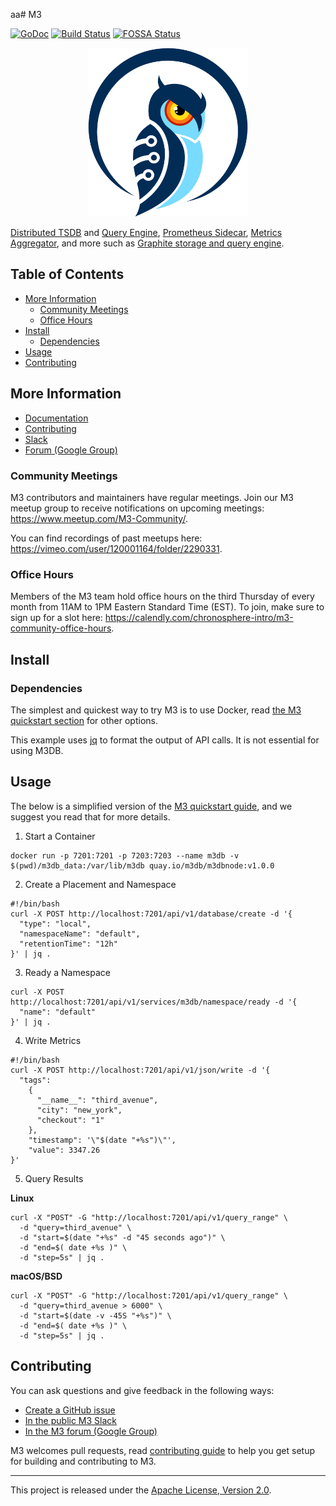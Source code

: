 aa# M3

[![GoDoc][doc-img]][doc] [![Build Status][ci-img]][ci] [![FOSSA Status][fossa-img]][fossa]

<p align="center"><img src="site/static/images/logo-square.png" alt="M3 Logo" width="256" height="270"></p>

[Distributed TSDB](https://m3db.io/docs/reference/m3db/) and [Query Engine](https://m3db.io/docs/how_to/query/), [Prometheus Sidecar](https://m3db.io/docs/integrations/prometheus/), [Metrics Aggregator](https://m3db.io/docs/overview/reference/#m3-aggregator), and more such as [Graphite storage and query engine](https://m3db.io/docs/integrations/graphite/).

## Table of Contents

- [More Information](#more-information)
  - [Community Meetings](#community-meetings)
  - [Office Hours](#office-hours)
- [Install](#install)
  - [Dependencies](#dependencies)
- [Usage](#usage)
- [Contributing](#contributing)

## More Information

-   [Documentation](https://m3db.io/docs)
-   [Contributing](CONTRIBUTING.md)
-   [Slack](http://bit.ly/m3slack)
-   [Forum (Google Group)](https://groups.google.com/forum/#!forum/m3db)

### Community Meetings

M3 contributors and maintainers have regular meetings. Join our M3 meetup group to receive notifications on upcoming meetings: <https://www.meetup.com/M3-Community/>.

You can find recordings of past meetups here: <https://vimeo.com/user/120001164/folder/2290331>.

### Office Hours

Members of the M3 team hold office hours on the third Thursday of every month from 11AM to 1PM Eastern Standard Time (EST). To join, make sure to sign up for a slot here: <https://calendly.com/chronosphere-intro/m3-community-office-hours>.

## Install

### Dependencies

The simplest and quickest way to try M3 is to use Docker, read [the M3 quickstart section](https://m3db.io/docs/quickstart) for other options.

This example uses [jq](https://stedolan.github.io/jq/) to format the output of API calls. It is not essential for using M3DB.

## Usage

The below is a simplified version of the [M3 quickstart guide](https://m3db.io/docs/quickstart/docker/), and we suggest you read that for more details.

1.  Start a Container

```shell
docker run -p 7201:7201 -p 7203:7203 --name m3db -v $(pwd)/m3db_data:/var/lib/m3db quay.io/m3db/m3dbnode:v1.0.0
```

2.  Create a Placement and Namespace

```shell
#!/bin/bash
curl -X POST http://localhost:7201/api/v1/database/create -d '{
  "type": "local",
  "namespaceName": "default",
  "retentionTime": "12h"
}' | jq .
```

3.  Ready a Namespace

```shell
curl -X POST http://localhost:7201/api/v1/services/m3db/namespace/ready -d '{
  "name": "default"
}' | jq .
```

4.  Write Metrics

```shell
#!/bin/bash
curl -X POST http://localhost:7201/api/v1/json/write -d '{
  "tags": 
    {
      "__name__": "third_avenue",
      "city": "new_york",
      "checkout": "1"
    },
    "timestamp": '\"$(date "+%s")\"',
    "value": 3347.26
}'
```

5.  Query Results

**Linux**

```shell
curl -X "POST" -G "http://localhost:7201/api/v1/query_range" \
  -d "query=third_avenue" \
  -d "start=$(date "+%s" -d "45 seconds ago")" \
  -d "end=$( date +%s )" \
  -d "step=5s" | jq .  
```

**macOS/BSD**

```shell
curl -X "POST" -G "http://localhost:7201/api/v1/query_range" \
  -d "query=third_avenue > 6000" \
  -d "start=$(date -v -45S "+%s")" \
  -d "end=$( date +%s )" \
  -d "step=5s" | jq .
```

## Contributing

You can ask questions and give feedback in the following ways:

-   [Create a GitHub issue](https://github.com/m3db/m3/issues)
-   [In the public M3 Slack](http://bit.ly/m3slack)
-   [In the M3 forum (Google Group)](https://groups.google.com/forum/#!forum/m3db)

M3 welcomes pull requests, read [contributing guide](CONTRIBUTING.md) to help you get setup for building and contributing to M3.

<hr>

This project is released under the [Apache License, Version 2.0](LICENSE).

[doc-img]: https://godoc.org/github.com/m3db/m3?status.svg

[doc]: https://godoc.org/github.com/m3db/m3

[ci-img]: https://badge.buildkite.com/5509d9360bfea7f99ac3a07fd029feb1aafa5cff9ed5ab667b.svg?branch=master

[ci]: https://buildkite.com/uberopensource/m3-monorepo-ci

[cov-img]: https://codecov.io/gh/m3db/m3/branch/master/graph/badge.svg

[cov]: https://codecov.io/gh/m3db/m3

[fossa-img]: https://app.fossa.io/api/projects/custom%2B4529%2Fgithub.com%2Fm3db%2Fm3.svg?type=shield

[fossa]: https://app.fossa.io/projects/custom%2B4529%2Fgithub.com%2Fm3db%2Fm3?ref=badge_shield
